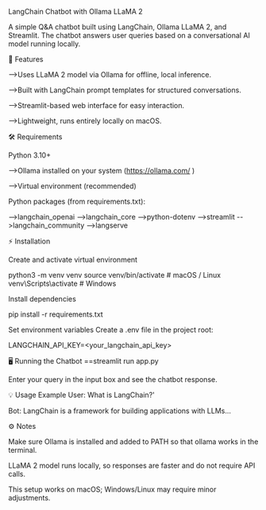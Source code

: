 LangChain Chatbot with Ollama LLaMA 2

A simple Q&A chatbot built using LangChain, Ollama LLaMA 2, and Streamlit. The chatbot answers user queries based on a conversational AI model running locally.

🚀 Features

-->Uses LLaMA 2 model via Ollama for offline, local inference.

-->Built with LangChain prompt templates for structured conversations.

-->Streamlit-based web interface for easy interaction.

-->Lightweight, runs entirely locally on macOS.

🛠️ Requirements

Python 3.10+

-->Ollama installed on your system (https://ollama.com/
)

-->Virtual environment (recommended)

Python packages (from requirements.txt):

-->langchain_openai
-->langchain_core
-->python-dotenv
-->streamlit
-->langchain_community
-->langserve

⚡ Installation




Create and activate virtual environment

python3 -m venv venv
source venv/bin/activate    # macOS / Linux
venv\Scripts\activate       # Windows


Install dependencies

pip install -r requirements.txt


Set environment variables
Create a .env file in the project root:

LANGCHAIN_API_KEY=<your_langchain_api_key>




🖥️ Running the Chatbot
==streamlit run app.py


Enter your query in the input box and see the chatbot response.



💡 Usage Example
User: What is LangChain?'

Bot: LangChain is a framework for building applications with LLMs...

⚙️ Notes

Make sure Ollama is installed and added to PATH so that ollama works in the terminal.

LLaMA 2 model runs locally, so responses are faster and do not require API calls.

This setup works on macOS; Windows/Linux may require minor adjustments.
